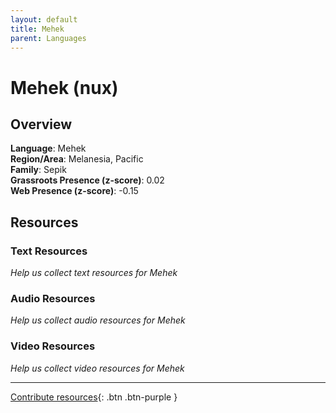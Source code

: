 ```yaml
---
layout: default
title: Mehek
parent: Languages
---
```


# Mehek (nux)

## Overview

**Language**: Mehek  
**Region/Area**: Melanesia, Pacific  
**Family**: Sepik  
**Grassroots Presence (z-score)**: 0.02  
**Web Presence (z-score)**: -0.15  

## Resources

### Text Resources
*Help us collect text resources for Mehek*

### Audio Resources
*Help us collect audio resources for Mehek*

### Video Resources
*Help us collect video resources for Mehek*

---

[Contribute resources](https://forms.office.com/e/1SfLJx3u1r){: .btn .btn-purple }
